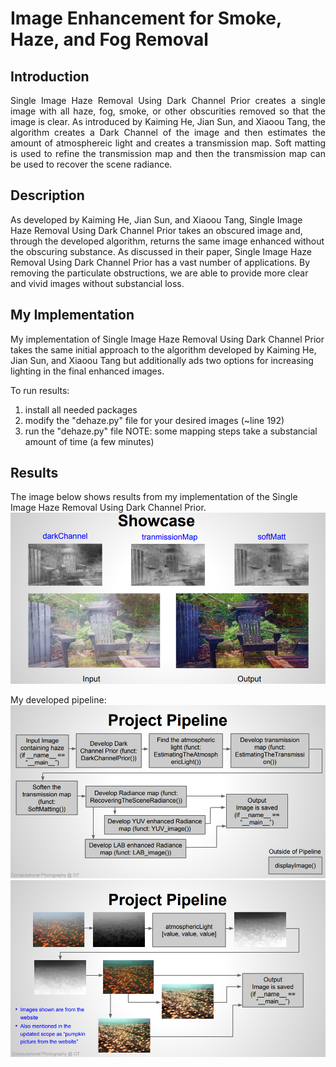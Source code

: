 # Image Enhancement for Smoke, Haze, and Fog Removal

## Introduction
<p style="text-align: justify">
Single Image Haze Removal Using Dark Channel Prior creates a single image with all haze, fog, smoke, or other obscurities removed so that the image is clear. As introduced by Kaiming He, Jian Sun, and Xiaoou Tang, the algorithm creates a Dark Channel of the image and then estimates the amount of atmosphereic light and creates a transmission map. Soft matting is used to refine the transmission map and then the transmission map can be used to recover the scene radiance.</p>

## Description
As developed by Kaiming He, Jian Sun, and Xiaoou Tang, Single Image Haze Removal Using Dark Channel Prior takes an obscured image and, through the developed algorithm, returns the same image enhanced without the obscuring substance. As discussed in their paper, Single Image Haze Removal Using Dark Channel Prior has a vast number of applications. By removing the particulate obstructions, we are able to provide more clear and vivid images without substancial loss.

## My Implementation
My implementation of Single Image Haze Removal Using Dark Channel Prior takes the same initial approach to the algorithm developed by Kaiming He, Jian Sun, and Xiaoou Tang but additionally ads two options for increasing lighting in the final enhanced images. 

To run results:
1. install all needed packages
2. modify the "dehaze.py" file for your desired images (~line 192)
3. run the "dehaze.py" file
NOTE: some mapping steps take a substancial amount of time (a few minutes)

## Results
The image below shows results from my implementation of the Single Image Haze Removal Using Dark Channel Prior. 
![](showcase/showcase_1.PNG)  


My developed pipeline:
![](showcase/showcase_2.PNG)  
![](showcase/showcase_3.PNG) 
